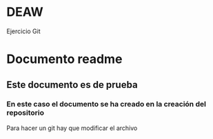 # DEAW
Ejercicio Git

# Documento readme

## Este documento es de prueba

### En este caso el documento se ha creado en la creación del repositorio

Para hacer un git hay que modificar el archivo